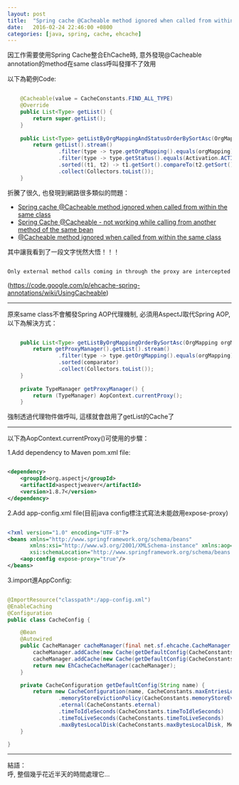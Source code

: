 ```yaml
---
layout: post
title:  "Spring cache @Cacheable method ignored when called from within the same class"
date:   2016-02-24 22:46:00 +0800
categories: [java, spring, cache, ehcache]
---
```

因工作需要使用Spring Cache整合EhCache時, 意外發現@Cacheable annotation的method在same class呼叫發揮不了效用

以下為範例Code:

~~~ java

    @Cacheable(value = CacheConstants.FIND_ALL_TYPE)
    @Override
    public List<Type> getList() {
        return super.getList();
    }
    
    public List<Type> getListByOrgMappingAndStatusOrderBySortAsc(OrgMapping orgMapping, Activation status) {
        return getList().stream()
                .filter(type -> type.getOrgMapping().equals(orgMapping))
                .filter(type -> type.getStatus().equals(Activation.ACTIVE))
                .sorted((t1, t2) -> t1.getSort().compareTo(t2.getSort()))
                .collect(Collectors.toList());
    }

~~~

折騰了很久, 也發現到網路很多類似的問題：  
* [Spring cache @Cacheable method ignored when called from within the same class](http://stackoverflow.com/questions/12115996/spring-cache-cacheable-method-ignored-when-called-from-within-the-same-class)
* [Spring Cache @Cacheable - not working while calling from another method of the same bean](http://stackoverflow.com/questions/16899604/spring-cache-cacheable-not-working-while-calling-from-another-method-of-the-s)
* [@Cacheable method ignored when called from within the same class](http://forum.spring.io/forum/spring-projects/container/120387-cacheable-method-ignored-when-called-from-within-the-same-class)

其中讓我看到了一段文字恍然大悟！！！

~~~ java

Only external method calls coming in through the proxy are intercepted. This means that self-invocation, in effect, a method within the target object calling another method of the target object, will not lead to an actual cache interception at runtime even if the invoked method is marked with @Cacheable.

~~~

(https://code.google.com/p/ehcache-spring-annotations/wiki/UsingCacheable)

---

原來same class不會觸發Spring AOP代理機制, 必須用AspectJ取代Spring AOP, 以下為解決方式：

~~~ java

    public List<Type> getListByOrgMappingOrderBySortAsc(OrgMapping orgMapping) {
        return getProxyManager().getList().stream()
                .filter(type -> type.getOrgMapping().equals(orgMapping))
                .sorted(comparator)
                .collect(Collectors.toList());
    }
    
    private TypeManager getProxyManager() {
        return (TypeManager) AopContext.currentProxy();
    }

~~~

強制透過代理物件做呼叫, 這樣就會啟用了getList的Cache了

---
以下為AopContext.currentProxy()可使用的步驟：

1.Add dependency to Maven pom.xml file:

```xml

<dependency>
    <groupId>org.aspectj</groupId>
    <artifactId>aspectjweaver</artifactId>
    <version>1.8.7</version>
</dependency>

```

2.Add app-config.xml file(目前java config標注式寫法未能啟用expose-proxy)

```xml

<?xml version="1.0" encoding="UTF-8"?>
<beans xmlns="http://www.springframework.org/schema/beans"
       xmlns:xsi="http://www.w3.org/2001/XMLSchema-instance" xmlns:aop="http://www.springframework.org/schema/aop"
       xsi:schemaLocation="http://www.springframework.org/schema/beans http://www.springframework.org/schema/beans/spring-beans.xsd http://www.springframework.org/schema/aop http://www.springframework.org/schema/aop/spring-aop.xsd">
    <aop:config expose-proxy="true"/>
</beans>

```

3.import進AppConfig:

~~~ java

@ImportResource("classpath*:/app-config.xml")
@EnableCaching
@Configuration
public class CacheConfig {

    @Bean
    @Autowired
    public CacheManager cacheManager(final net.sf.ehcache.CacheManager cacheManager) {
        cacheManager.addCache(new Cache(getDefaultConfig(CacheConstants.FIND_ALL_TYPE)));
        cacheManager.addCache(new Cache(getDefaultConfig(CacheConstants.FIND_ONE_TYPE)));
        return new EhCacheCacheManager(cacheManager);
    }

    private CacheConfiguration getDefaultConfig(String name) {
        return new CacheConfiguration(name, CacheConstants.maxEntriesLocalHeap)
                .memoryStoreEvictionPolicy(CacheConstants.memoryStoreEvictionPolicy)
                .eternal(CacheConstants.eternal)
                .timeToIdleSeconds(CacheConstants.timeToIdleSeconds)
                .timeToLiveSeconds(CacheConstants.timeToLiveSeconds)
                .maxBytesLocalDisk(CacheConstants.maxBytesLocalDisk, MemoryUnit.MEGABYTES);
    }

}

~~~

---
結語：  
呼, 整個幾乎花近半天的時間處理它...